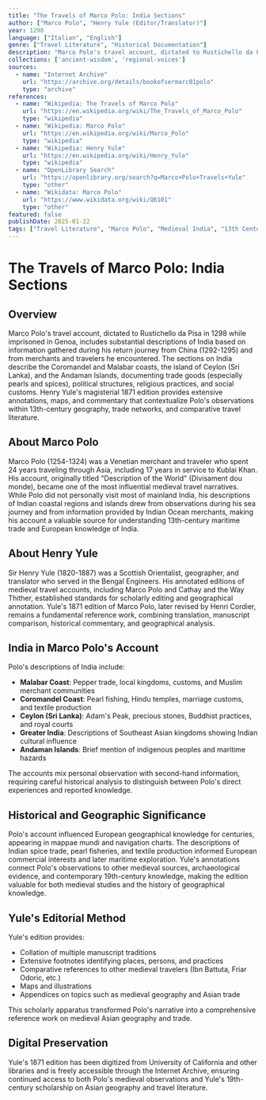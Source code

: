 ```yaml
---
title: "The Travels of Marco Polo: India Sections"
author: ["Marco Polo", "Henry Yule (Editor/Translator)"]
year: 1298
language: ["Italian", "English"]
genre: ["Travel Literature", "Historical Documentation"]
description: "Marco Polo's travel account, dictated to Rustichello da Pisa in 1298 while imprisoned in Genoa, includes substantial descriptions of India based on information gathered during his return journey from China (1292-1295) and from merchants and travelers he encountered."
collections: ['ancient-wisdom', 'regional-voices']
sources:
  - name: "Internet Archive"
    url: "https://archive.org/details/bookofsermarc01polo"
    type: "archive"
references:
  - name: "Wikipedia: The Travels of Marco Polo"
    url: "https://en.wikipedia.org/wiki/The_Travels_of_Marco_Polo"
    type: "wikipedia"
  - name: "Wikipedia: Marco Polo"
    url: "https://en.wikipedia.org/wiki/Marco_Polo"
    type: "wikipedia"
  - name: "Wikipedia: Henry Yule"
    url: "https://en.wikipedia.org/wiki/Henry_Yule"
    type: "wikipedia"
  - name: "OpenLibrary Search"
    url: "https://openlibrary.org/search?q=Marco+Polo+Travels+Yule"
    type: "other"
  - name: "Wikidata: Marco Polo"
    url: "https://www.wikidata.org/wiki/Q6101"
    type: "other"
featured: false
publishDate: 2025-01-22
tags: ["Travel Literature", "Marco Polo", "Medieval India", "13th Century", "Indian Ocean Trade", "Coromandel Coast", "Malabar Coast", "Ceylon", "Henry Yule", "Medieval Geography"]
---
```


# The Travels of Marco Polo: India Sections

## Overview

Marco Polo's travel account, dictated to Rustichello da Pisa in 1298 while imprisoned in Genoa, includes substantial descriptions of India based on information gathered during his return journey from China (1292-1295) and from merchants and travelers he encountered. The sections on India describe the Coromandel and Malabar coasts, the island of Ceylon (Sri Lanka), and the Andaman Islands, documenting trade goods (especially pearls and spices), political structures, religious practices, and social customs. Henry Yule's magisterial 1871 edition provides extensive annotations, maps, and commentary that contextualize Polo's observations within 13th-century geography, trade networks, and comparative travel literature.

## About Marco Polo

Marco Polo (1254-1324) was a Venetian merchant and traveler who spent 24 years traveling through Asia, including 17 years in service to Kublai Khan. His account, originally titled "Description of the World" (Divisament dou monde), became one of the most influential medieval travel narratives. While Polo did not personally visit most of mainland India, his descriptions of Indian coastal regions and islands drew from observations during his sea journey and from information provided by Indian Ocean merchants, making his account a valuable source for understanding 13th-century maritime trade and European knowledge of India.

## About Henry Yule

Sir Henry Yule (1820-1887) was a Scottish Orientalist, geographer, and translator who served in the Bengal Engineers. His annotated editions of medieval travel accounts, including Marco Polo and Cathay and the Way Thither, established standards for scholarly editing and geographical annotation. Yule's 1871 edition of Marco Polo, later revised by Henri Cordier, remains a fundamental reference work, combining translation, manuscript comparison, historical commentary, and geographical analysis.

## India in Marco Polo's Account

Polo's descriptions of India include:
- **Malabar Coast**: Pepper trade, local kingdoms, customs, and Muslim merchant communities
- **Coromandel Coast**: Pearl fishing, Hindu temples, marriage customs, and textile production
- **Ceylon (Sri Lanka)**: Adam's Peak, precious stones, Buddhist practices, and royal courts
- **Greater India**: Descriptions of Southeast Asian kingdoms showing Indian cultural influence
- **Andaman Islands**: Brief mention of indigenous peoples and maritime hazards

The accounts mix personal observation with second-hand information, requiring careful historical analysis to distinguish between Polo's direct experiences and reported knowledge.

## Historical and Geographic Significance

Polo's account influenced European geographical knowledge for centuries, appearing in mappae mundi and navigation charts. The descriptions of Indian spice trade, pearl fisheries, and textile production informed European commercial interests and later maritime exploration. Yule's annotations connect Polo's observations to other medieval sources, archaeological evidence, and contemporary 19th-century knowledge, making the edition valuable for both medieval studies and the history of geographical knowledge.

## Yule's Editorial Method

Yule's edition provides:
- Collation of multiple manuscript traditions
- Extensive footnotes identifying places, persons, and practices
- Comparative references to other medieval travelers (Ibn Battuta, Friar Odoric, etc.)
- Maps and illustrations
- Appendices on topics such as medieval geography and Asian trade

This scholarly apparatus transformed Polo's narrative into a comprehensive reference work on medieval Asian geography and trade.

## Digital Preservation

Yule's 1871 edition has been digitized from University of California and other libraries and is freely accessible through the Internet Archive, ensuring continued access to both Polo's medieval observations and Yule's 19th-century scholarship on Asian geography and travel literature.
